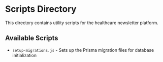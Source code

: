 # Scripts Directory

This directory contains utility scripts for the healthcare newsletter platform.

## Available Scripts

- `setup-migrations.js` - Sets up the Prisma migration files for database initialization
